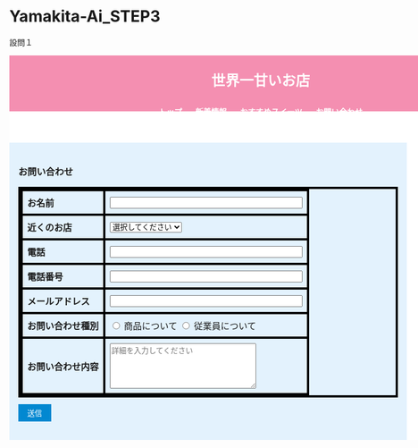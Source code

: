 # Yamakita-Ai_STEP3

設問１

<!DOCTYPE html>
<html lang="ja">
<head>
  <meta charset="UTF-8">
  <title>世界一甘いお店｜お問い合わせフォーム</title>
  <style>{
      margin: 0;
      padding: 0;
      box-sizing: border-box;
      font-family: sans-serif;
    }
    #wrapper {
      width: 900px;
      margin: 0 auto;
      background: #fff;
    }
    #header {
      width: 900px;
      height: 100px;
      background: #f48fb1;
      display: flex;
      flex-direction: column;
      align-items: center;
      justify-content: center;
    }
    #header h2 {
      color: #fff;
      font-size: 1.8em;
    }
    .nav-links {
      margin-top: 8px;
    }
    .nav-links a {
      margin: 0 10px;
      color: #fff;
      text-decoration: none;
      font-weight: bold;
    }
    .nav-links a:hover {
      text-decoration: underline;
    }
    #container {
      display: flex;
    }
    #sidebar {
      width: 220px;
      height: 500px;
      background: #ffe082;
      padding: 16px;
    }
    #sidebar nav a {
      display: block;
      margin-bottom: 12px;
      color: #444;
      text-decoration: none;
      font-weight: bold;
    }
    #sidebar nav a:hover {
      text-decoration: underline;
    }
    #main {
      width: 680px;
      height: 500px;
      background: #e3f2fd;
      padding: 16px;
      overflow: auto;
    }
    .main-nav {
      display: flex;
      gap: 20px;
      margin-bottom: 16px;
    }
    .main-nav a {
      text-decoration: none;
      color: #0288d1;
      font-weight: bold;
    }
    .main-nav a:hover {
      text-decoration: underline;
    }
    table {
      margin: 0 auto;
      border-collapse: collapse;
      border: 4px solid #000;
    }
    th, td {
      border: 4px solid #000;
      padding: 8px;
      text-align: left;
    }
    .btn-area {
      text-align: left;
      margin-top: 12px;
    }
    .btn-area input[type="submit"] {
      padding: 6px 16px;
      background: #0288d1;
      color: #fff;
      border: none;
      cursor: pointer;
    }
    #footer {
      width: 900px;
      height: 80px;
      background: #ce93d8;
      display: flex;
      align-items: center;
      justify-content: center;
      color: #fff;
      font-size: 1rem;
      margin-top: 8px;
    }
    section {
      margin-bottom: 24px;
    }
  </style>
</head>
<body>
  <div id="wrapper">
    <header id="header">
      <h2>世界一甘いお店</h2>
      <nav class="nav-links">
        <a href="#top">トップ</a>
        <a href="#news">新着情報</a>
        <a href="#sweets">おすすめスイーツ</a>
        <a href="#form">お問い合わせ</a>
      </nav>
    </header>
    <div id="container">
      <main id="main">
        <section id="form">
          <h3>お問い合わせ</h3>
          <form action="#" method="post">
            <table>
              <tr>
                <th>お名前</th>
                <td><input type="text" name="name" size="40"></td>
              </tr>
              <tr>
                <th>近くのお店</th>
                <td>
                  <select name="store">
                    <option value="">選択してください</option>
                    <option>北海道・東北</option>
                    <option>関東</option>
                    <option>中部</option>
                    <option>関西</option>
                    <option>中国</option>
                    <option>四国</option>
                    <option>九州・沖縄</option>
                  </select>
                </td>
              </tr>
              <tr>
                <th>電話</th>
                <td><input type="text" name="tel" size="40"></td>
              </tr>
              <tr>
                <th>電話番号</th>
                <td><input type="text" name="phone" size="40"></td>
              </tr>
              <tr>
                <th>メールアドレス</th>
                <td><input type="email" name="email" size="40"></td>
              </tr>
              <tr>
                <th>お問い合わせ種別</th>
                <td>
                  <label><input type="radio" name="inquiry_type" value="product"> 商品について</label>
                  <label><input type="radio" name="inquiry_type" value="staff"> 従業員について</label>
                </td>
              </tr>
              <tr>
                <th>お問い合わせ内容</th>
                <td>
                  <textarea name="message" cols="30" rows="5" placeholder="詳細を入力してください"></textarea>
                </td>
              </tr>
            </table>
            <div class="btn-area">
              <input type="submit" value="送信">
            </div>
          </form>
       </section>
    </div>
  </body>
</html>
